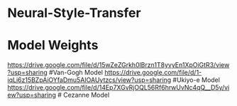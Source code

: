 # Neural-Style-Transfer

# Model Weights
https://drive.google.com/file/d/15wZeZGrkh0lBrzn1T8yvyEn1XpOiGtR3/view?usp=sharing   #Van-Gogh Model
https://drive.google.com/file/d/1-iqLi6z15BZpAiOYfaDmu5AIOAUytzcs/view?usp=sharing   #Ukiyo-e Model
https://drive.google.com/file/d/14Ep7XGvRjOQL56Rf6hrwUvNc4qQ__D5y/view?usp=sharing   # Cezanne Model


